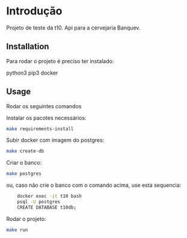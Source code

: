 # Introdução

Projeto de teste da t10.
Api para a cervejaria Banquev.

## Installation

Para rodar o projeto é preciso ter instalado:

python3
pip3
docker

## Usage

Rodar os seguintes comandos

Instalar os pacotes necessários:
```bash
make requirements-install
```

Subir docker com imagem do postgres:
```bash
make create-db
```

Criar o banco:
```bash
make postgres
```
ou, caso não crie o banco com o comando acima, use esta sequencia:
```bash
	docker exec -it t10 bash
	psql -U postgres
	CREATE DATABASE t10db;
```

Rodar o projeto:
```bash
make run
```
